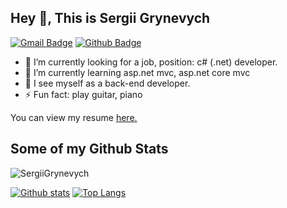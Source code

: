 ## Hey 👋, This is Sergii Grynevych
[![Gmail Badge](https://img.shields.io/badge/-grinevich.sergey.official@gmail.com-c14438?style=flat&logo=Gmail&logoColor=white&link=mailto:grinevich.sergey.official@gmail.com)](mailto:grinevich.sergey.official@gmail.com) [![Github Badge](https://img.shields.io/badge/-SergiiGrynevych-grey?style=flat&logo=github&logoColor=white&link=https://github.com/SergiiGrynevych/)](https://www.github.com/SergiiGrynevych/) <p align='left'>
- 🔭 I’m currently looking for a job, position: c# (.net) developer.
- 🌱 I’m currently learning asp.net mvc, asp.net core mvc
- 👯 I see myself as a back-end developer.
- ⚡ Fun fact: play guitar, piano 
</p><p align='left'> You can view my resume <a href='https://sergiigrynevych.github.io/resume/ ' target=_blank><u>here</u>.</a></p>

## Some of my Github Stats
<p align=left> <img src=https://komarev.com/ghpvc/?username=SergiiGrynevych alt=SergiiGrynevych /> </p>

[![Github stats](https://github-readme-stats.vercel.app/api?username=SergiiGrynevych&show_icons=true&include_all_commits=true)](https://github.com/SergiiGrynevych/github-readme-stats)
[![Top Langs](https://github-readme-stats.vercel.app/api/top-langs/?username=SergiiGrynevych&layout=compact)](https://github.com/SergiiGrynevych/github-readme-stats)
